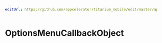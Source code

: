 ```yaml
---
editUrl: https://github.com/appcelerator/titanium_mobile/edit/master/apidoc/Titanium/Android/Activity.yml
---
```

# OptionsMenuCallbackObject

<TypeHeader/>

<ApiDocs/>
